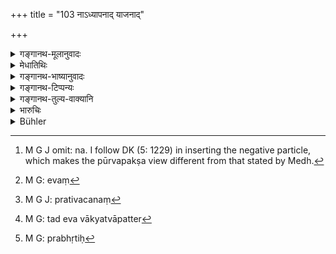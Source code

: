 +++
title = "103 नाऽध्यापनाद् याजनाद्"

+++

<details><summary>गङ्गानथ-मूलानुवादः</summary>

No sin attaches to Brāhmaṇas, either by teaching or by sacrificing for others or by receiving reprehensible gifts; for they are like fire and water.—(103)
</details>

<details><summary>मेधातिथिः</summary>

पूर्वेणासत्प्रतिग्रह उक्तः । अनेन याजनाध्यापने अनुज्ञायेते । **गर्हिताद्** इति सिंहावलोकितवत् पूर्वाभ्याम् अप्य् अभिसंबध्यते । यथाग्निर् आपश् च सर्वत्र शुद्धा एवं ब्राह्मणा अपीति प्रशंसा । 

- <u>केचिद्</u> आहुः । न[^२०४] असत्प्रतिग्रहवद् असद्याजनाध्यापने अप्य् अनुज्ञायेते । यद्य् अभविष्यतां तदा पूर्वश्लोक एव[^२०५] प्रतिग्रहवद् अपठिष्यताम् । इह तु विधिप्रत्ययाभावाद् **दोषो भवति विप्राणाम्** इति । वर्तमानप्रत्ययेन सिद्धव्यपदेशद् अर्थवादताप्रतीतेः । किं च प्रतिग्रहवचनं[^२०६] तावद् अर्थवादः, पूर्वेण सिद्धत्वात्, तदेकवाक्यत्वापत्तेर्[^२०७] याजनाध्यापने अप्य् एवं भवितुम् अर्हतः । 


[^२०७]:
     M G: tad eva vākyatvāpatter


[^२०६]:
     M G J: prativacanaṃ


[^२०५]:
     M G: evaṃ


[^२०४]:
     M G J omit: na. I follow DK (5: 1229) in inserting the negative particle, which makes the pūrvapakṣa view different from that stated by Medh.

- <u>वयं</u> तु ब्रूमः- असंभवे ऽसत्प्रतिग्रहस्य तत्रापि वृत्तिर् युक्ता । यतः प्रवृत्तिः[^२०८] स्मर्यते- "यथा कथंचित् स आत्मानम् उद्धरेद् अन्यत्र प्रत्यवायेभ्यः" । कर्मार्थस् त्व् आपद्धर्मपाठः ॥ १०.१०३ ॥


[^२०८]:
     M G: prabhṛtiḥ
</details>

<details><summary>गङ्गानथ-भाष्यानुवादः</summary>

The preceding verse having permitted the receiving of improper gifts, the present verse permits the *teaching* and *sacrificing* (of unqualified persons). The epithet ‘*reprehensible*’ is applicable both ways, according to the maxim of the ‘Lion’s glance.’

As Fire and Water, so Brāhmaṇas, are everywhere pure. This is the eulogy bestowed on the Brāhmaṇa.

Some people have held the following view:—“If, like the receiving of gifts from improper persons, the Teaching and Sacrificing for improper persons were meant to be permitted, men, those also would have been mentioned in the preceding verse, just as the Receiving of Gifts. As a matter of fact, however, since there is no idea of *injunction* in the present verse, sin would certainly attach to Brāhmaṇas (for doing these two acts); for the presence of the Present Tense clearly indicates that the text speaks of a settled fact, and, as such, is purely declamatory. Then again, since every injunction has a corresponding declamatory declaration, the mention of Teaching and Sacrificing in a sentence which is syntactically connected with a foregoing injunction, is certainly open to being regarded as declamatory.”

Our opinion however is that when even gifts from improper persons are not available, the Brāhmaṇa may have recourse to the said Teaching and Sacrificing also; since what the text is providing for is the man’s subsistence; and it has been declared that ‘one should maintain himself by some means or the other, excepting of course the heinous crimes.’ And it is only with a view to their being performed that the said acts have been mentioned in the section dealing with ‘Abnormal Times.’—(103)
</details>

<details><summary>गङ्गानथ-टिप्पन्यः</summary>

This verse is quoted in *Madanapārijāta* (p. 233);—in *Aparārka* (p. 935);—in *Smṛtitattva* II (p. 362), which notes that Kullūka Bhaṭṭa explains ‘*jvalanāmbusamāḥ*’ as ‘like water and fire’;—in
*Parāśaramādhava* (Ācāra, p. 183), which notes that the reading is
‘*agarhitāt*’;—in *Parāśaramādhava* (Prāyaścitta p. 326);—and in
*Prāyaścittaviveka* (p. 409).
</details>

<details><summary>गङ्गानथ-तुल्य-वाक्यानि</summary>

**(verses 10.101-108)  
**

See Comparative notes for [Verse 10.101].
</details>

<details><summary>भारुचिः</summary>

अत्राध्यापनयाजनयोर् गर्हितयोर् नानुज्ञानम् । असत्प्रतिग्रहस्तुत्यर्थत्वात् तयोर् ग्रहणस्य । स चाधिकृत एव "सर्वतः प्रतिगृह्णीयात्" इति । न त्व् असदध्यापनयाजने ऽधिकृते । तथा च सति पूर्ववद् अयम् अप्य् अर्थवादो व्याख्यातः ॥ १०.१०३ ॥
</details>

<details><summary>Bühler</summary>

103	By teaching, by sacrificing for, and by accepting gifts from despicable (men) Brahmanas (in distress) commit not sin; for they (are as pure) as fire and water.
</details>
